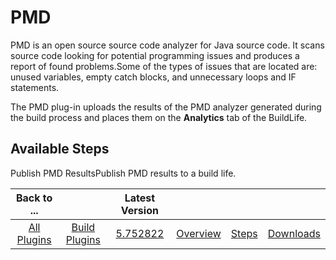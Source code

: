 
PMD
===


PMD is an open source source code analyzer for Java source code. It scans source code looking for potential programming issues and produces a report of found problems.Some of the types of issues that are located are: unused variables, empty catch blocks, and unnecessary loops and IF statements.


The PMD plug-in uploads the results of the PMD analyzer generated during the build process and places them on the **Analytics** tab of the BuildLife.



Available Steps
---------------


Publish PMD ResultsPublish PMD results to a build life.





|Back to ...||Latest Version||||
| :---: | :---: | :---: | :---: | :---: | :---: |
|[All Plugins](../../index.md)|[Build Plugins](../README.md)|[5.752822](https://raw.githubusercontent.com/UrbanCode/IBM-UCB-PLUGINS/main/files/PMD/Pmd-5.752822.zip)|[Overview](overview.md)|[Steps](steps.md)|[Downloads](downloads.md)|
